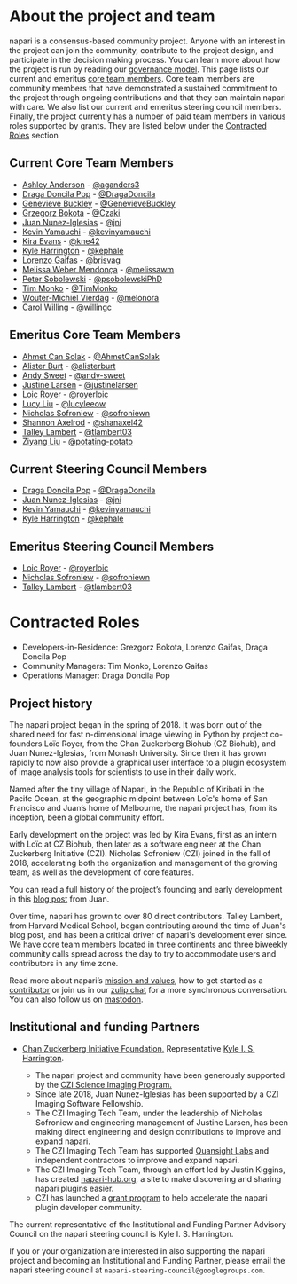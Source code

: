 # About the project and team

napari is a consensus-based community project. Anyone with an interest in the project can join the community, contribute to the project design, and participate in the decision making process. You can learn more about how the project is run by reading our [governance model](napari-governance). This page lists our current and emeritus [core team members](governance.md#core-developers). Core team members are community members that have demonstrated a sustained commitment to the project through ongoing contributions and that they can maintain napari with care. We also list our current and emeritus steering council members. Finally, the project currently has a number of paid team members in various roles supported by grants. They are listed below under the [Contracted Roles](#contracted-roles) section 

## Current Core Team Members

- [Ashley Anderson](https://github.com/napari/napari/commits?author=aganders3) - [@aganders3](https://github.com/aganders3)
- [Draga Doncila Pop](https://github.com/napari/napari/commits?author=DragaDoncila) - [@DragaDoncila](https://github.com/DragaDoncila)
- [Genevieve Buckley](https://github.com/napari/napari/commits?author=GenevieveBuckley) - [@GenevieveBuckley](https://github.com/GenevieveBuckley)
- [Grzegorz Bokota](https://github.com/napari/napari/commits?author=Czaki) - [@Czaki](https://github.com/Czaki)
- [Juan Nunez-Iglesias](https://github.com/napari/napari/commits?author=jni) - [@jni](https://github.com/jni)
- [Kevin Yamauchi](https://github.com/napari/napari/commits?author=kevinyamauchi) - [@kevinyamauchi](https://github.com/kevinyamauchi)
- [Kira Evans](https://github.com/napari/napari/commits?author=kne42) - [@kne42](https://github.com/kne42)
- [Kyle Harrington](https://github.com/napari/napari/commits?author=kephale) - [@kephale](https://github.com/kephale)
- [Lorenzo Gaifas](https://github.com/napari/napari/commits?author=brisvag) - [@brisvag](https://github.com/brisvag)
- [Melissa Weber Mendonça](https://github.com/napari/napari/commits?author=melissawm) - [@melissawm](https://github.com/melissawm)
- [Peter Sobolewski](https://github.com/napari/napari/commits?author=psobolewskiPhD) - [@psobolewskiPhD](https://github.com/psobolewskiPhD)
- [Tim Monko](https://github.com/napari/napari/commits?author:timmonko) - [@TimMonko](https://github.com/TimMonko)
- [Wouter-Michiel Vierdag](https://github.com/napari/napari/commits?author=melonora) - [@melonora](https://github.com/melonora)
- [Carol Willing](https://github.com/napari/napari/commits?author=willingc) - [@willingc](https://github.com/willingc)


## Emeritus Core Team Members

- [Ahmet Can Solak](https://github.com/napari/napari/commits?author=AhmetCanSolak) - [@AhmetCanSolak](https://github.com/AhmetCanSolak)
- [Alister Burt](https://github.com/napari/napari/commits?author=alisterburt) - [@alisterburt](https://github.com/alisterburt)
- [Andy Sweet](https://github.com/napari/napari/commits?author=andy-sweet) - [@andy-sweet](https://github.com/andy-sweet)
- [Justine Larsen](https://github.com/napari/napari/commits?author=justinelarsen) - [@justinelarsen](https://github.com/justinelarsen)
- [Loic Royer](https://github.com/napari/napari/commits?author=royerloic) - [@royerloic](https://github.com/royerloic)
- [Lucy Liu](https://github.com/napari/napari/commits?author=lucyleeow) - [@lucyleeow](https://github.com/lucyleeow)
- [Nicholas Sofroniew](https://github.com/napari/napari/commits?author=sofroniewn) - [@sofroniewn](https://github.com/sofroniewn)
- [Shannon Axelrod](https://github.com/napari/napari/commits?author=shanaxel42) - [@shanaxel42](https://github.com/shanaxel42)
- [Talley Lambert](https://github.com/napari/napari/commits?author=tlambert03) - [@tlambert03](https://github.com/tlambert03)
- [Ziyang Liu](https://github.com/napari/napari/commits?author=potating-potato) - [@potating-potato](https://github.com/potating-potato)

## Current Steering Council Members

- [Draga Doncila Pop](https://github.com/napari/napari/commits?author=DragaDoncila) - [@DragaDoncila](https://github.com/DragaDoncila)
- [Juan Nunez-Iglesias](https://github.com/napari/napari/commits?author=jni) - [@jni](https://github.com/jni)
- [Kevin Yamauchi](https://github.com/napari/napari/commits?author=kevinyamauchi) - [@kevinyamauchi](https://github.com/kevinyamauchi)
- [Kyle Harrington](https://github.com/napari/napari/commits?author=kephale) - [@kephale](https://github.com/kephale)

## Emeritus Steering Council Members

- [Loic Royer](https://github.com/napari/napari/commits?author=royerloic) - [@royerloic](https://github.com/royerloic)
- [Nicholas Sofroniew](https://github.com/napari/napari/commits?author=sofroniewn) - [@sofroniewn](https://github.com/sofroniewn)
- [Talley Lambert](https://github.com/napari/napari/commits?author=tlambert03) - [@tlambert03](https://github.com/tlambert03)

# Contracted Roles

- Developers-in-Residence: Grezgorz Bokota, Lorenzo Gaifas, Draga Doncila Pop
- Community Managers: Tim Monko, Lorenzo Gaifas
- Operations Manager: Draga Doncila Pop

## Project history

The napari project began in the spring of 2018. It was born out of the shared need for fast n-dimensional image viewing in Python by project co-founders Loïc Royer, from the Chan Zuckerberg Biohub (CZ Biohub), and Juan Nunez-Iglesias, from Monash University. Since then it has grown rapidly to now also provide a graphical user interface to a plugin ecosystem of image analysis tools for scientists to use in their daily work.

Named after the tiny village of Napari, in the Republic of Kiribati in the Pacifc Ocean, at the geographic midpoint between Loïc's home of San Francisco and Juan’s home of Melbourne, the napari project has, from its inception, been a global community effort.

Early development on the project was led by Kira Evans, first as an intern with Loïc at CZ Biohub, then later as a software engineer at the Chan Zuckerberg Initiative (CZI). Nicholas Sofroniew (CZI) joined in the fall of 2018, accelerating both the organization and management of the growing team, as well as the development of core features.

You can read a full history of the project’s founding and early development in this [blog post](https://ilovesymposia.com/2019/10/24/introducing-napari-a-fast-n-dimensional-image-viewer-in-python/) from Juan.

Over time, napari has grown to over 80 direct contributors. Talley Lambert, from Harvard Medical School, began contributing around the time of Juan's blog post, and has been a critical driver of napari's development ever since. We have core team members located in three continents and three biweekly community calls spread across the day to try to accommodate users and contributors in any time zone.

Read more about napari’s [mission and values](https://napari.org/stable/community/mission_and_values.html), how to get started as a [contributor](https://napari.org/stable/developers/contributing.html) or join us in our [zulip chat](https://napari.zulipchat.com/login/) for a more synchronous conversation. You can also follow us on [mastodon](https://fosstodon.org/@napari).

## Institutional and funding Partners

- [Chan Zuckerberg Initiative Foundation.](https://chanzuckerberg.com/science) Representative [Kyle I. S. Harrington](https://github.com/kephale).

    - The napari project and community have been generously supported by the [CZI Science Imaging Program.](https://chanzuckerberg.com/science/programs-resources/imaging/)
    - Since late 2018, Juan Nunez-Iglesias has been supported by a CZI Imaging Software Fellowship.
    - The CZI Imaging Tech Team, under the leadership of Nicholas Sofroniew and engineering management of Justine Larsen, has been making direct engineering and design contributions to improve and expand napari.
    - The CZI Imaging Tech Team has supported [Quansight Labs](https://labs.quansight.org) and independent contractors to improve and expand napari.
    - The CZI Imaging Tech Team, through an effort led by Justin Kiggins, has created [napari-hub.org](https://www.napari-hub.org/), a site to make discovering and sharing napari plugins easier.
    - CZI has launched a [grant program](https://chanzuckerberg.com/rfa/napari-plugin-grants/) to help accelerate the napari plugin developer community.

The current representative of the Institutional and Funding Partner Advisory Council on the napari steering council is Kyle I. S. Harrington.

If you or your organization are interested in also supporting the napari project and becoming an Institutional and Funding Partner, please email the napari steering council at `napari-steering-council@googlegroups.com`.
